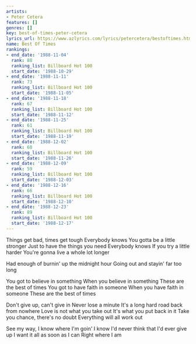 ```yaml
---
artists:
- Peter Cetera
features: []
genres: []
key: best-of-times-peter-cetera
lyrics_url: https://www.azlyrics.com/lyrics/petercetera/bestoftimes.html
name: Best Of Times
rankings:
- end_date: '1988-11-04'
  rank: 88
  ranking_list: Billboard Hot 100
  start_date: '1988-10-29'
- end_date: '1988-11-11'
  rank: 73
  ranking_list: Billboard Hot 100
  start_date: '1988-11-05'
- end_date: '1988-11-18'
  rank: 67
  ranking_list: Billboard Hot 100
  start_date: '1988-11-12'
- end_date: '1988-11-25'
  rank: 61
  ranking_list: Billboard Hot 100
  start_date: '1988-11-19'
- end_date: '1988-12-02'
  rank: 60
  ranking_list: Billboard Hot 100
  start_date: '1988-11-26'
- end_date: '1988-12-09'
  rank: 59
  ranking_list: Billboard Hot 100
  start_date: '1988-12-03'
- end_date: '1988-12-16'
  rank: 66
  ranking_list: Billboard Hot 100
  start_date: '1988-12-10'
- end_date: '1988-12-23'
  rank: 89
  ranking_list: Billboard Hot 100
  start_date: '1988-12-17'
---
```


Things get bad, times get tough
Everybody knows
You gotta be a little stronger 
Just to have the things you need
Everybody knows
If you try a little harder
You're gonna live a whole lot longer 

Had enough of burnin' up the midnight hour
Going out and stayin' far too long 


You got to believe in something
When you believe in something
These are the best of times
You got to have faith in someone
When you have faith in someone
These are the best of times 

Don't give up, can't give in
Never lose a minute
It's a long hard road back from nowhere
Love is not what you take out
It's what you put back in it
Take you chance, there's no doubt
Everything will all work out 

See my way, I know where I'm goin'
I know I'd never think that I'd ever give up
I want it all as soon as I can
Right where I am 





